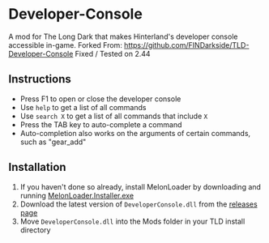# Developer-Console

A mod for The Long Dark that makes Hinterland's developer console accessible in-game.
Forked From: https://github.com/FINDarkside/TLD-Developer-Console
Fixed / Tested on 2.44

## Instructions

- Press F1 to open or close the developer console
- Use `help` to get a list of all commands
- Use `search X` to get a list of all commands that include `X`
- Press the TAB key to auto-complete a command
- Auto-completion also works on the arguments of certain commands, such as "gear_add"

## Installation

1. If you haven't done so already, install MelonLoader by downloading and running [MelonLoader.Installer.exe](https://github.com/HerpDerpinstine/MelonLoader/releases/latest/download/MelonLoader.Installer.exe)
2. Download the latest version of `DeveloperConsole.dll` from the [releases page](https://github.com/FINDarkside/TLD-Developer-Console/releases)
3. Move `DeveloperConsole.dll` into the Mods folder in your TLD install directory

